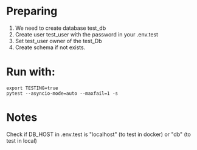 # Preparing
1) We need to create database test_db
2) Create user test_user with the password in your .env.test
3) Set test_user owner of the test_Db
4) Create schema if not exists. 

# Run with:
```
export TESTING=true
pytest --asyncio-mode=auto --maxfail=1 -s
```

# Notes
Check if DB_HOST in .env.test is "localhost" (to test in docker) or "db" (to test in local)